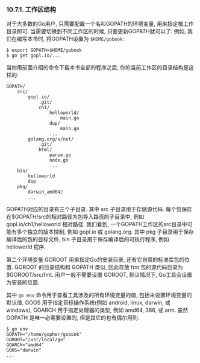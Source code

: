 ### 10.7.1. 工作区结构


对于大多数的Go用户, 只需要配置一个名叫GOPATH的环境变量, 用来指定根工作目录即可. 当需要切换到不同工作区的时候, 只要更新GOPATH就可以了. 例如, 我们在编写本书时, 将GOPATH设置为 `$HOME/gobook`:

```
$ export GOPATH=$HOME/gobook
$ go get gopl.io/...
```

当你用前面介绍的命令下载本书全部的程序之后, 你的当前工作区的目录结构是这样的:

```
GOPATH/
	src/
		gopl.io/
			.git/
			ch1/
				helloworld/
					main.go
				dup/
					main.go
				...
		golang.org/x/net/
			.git/
			html/
				parse.go
				node.go
				...
	bin/
		helloworld
		dup
	pkg/
		darwin_amd64/
		...
```

GOPATH对应的目录有三个子目录. 其中 src 子目录用于存储源代码. 每个包保存在$GOPATH/src的相对路径为包导入路径的子目录中, 例如 gopl.io/ch1/helloworld 相对路径. 我们看到, 一个GOPATH工作区的src目录中可能有多个独立的版本控制, 例如 gopl.io 或 golang.org. 其中 pkg 子目录用于保存编译后的包的目标文件, bin 子目录用于保存编译后的可执行程序, 例如 helloworld 程序.

第二个环境变量 GOROOT 用来指定Go的安装目录, 还有它自带的标准库包的位置. GOROOT 的目录结构和 GOPATH 类似, 因此存放 fmt 包的源代码目录为 $GOROOT/src/fmt. 用户一般不需要设置 GOROOT, 默认情况下, Go工具会设置为安装的位置.

其中 `go env` 命令用于查看工具涉及的所有环境变量的值, 包括未设置环境变量的默认值. GOOS 用于指定目标操作系统(例如 android, linux, darwin, 或 windows), GOARCH 用于指定处理器的类型, 例如 amd64, 386, 或 arm. 虽然 GOPATH 是唯一必需要设置的, 但是其它的也有偶尔用到.

```
$ go env
GOPATH="/home/gopher/gobook"
GOROOT="/usr/local/go"
GOARCH="amd64"
GOOS="darwin"
...
```


